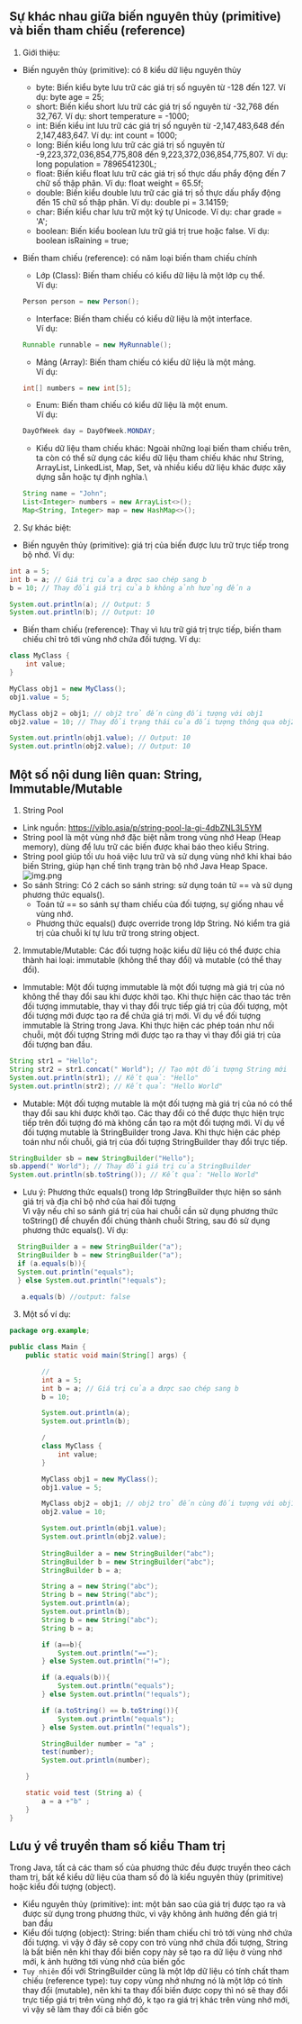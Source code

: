 ## Sự khác nhau giữa biến nguyên thủy (primitive) và biến tham chiếu (reference)
1. Giới thiệu:
- Biến nguyên thủy (primitive): có 8 kiểu dữ liệu nguyên thủy
   + byte: Biến kiểu byte lưu trữ các giá trị số nguyên từ -128 đến 127. Ví dụ: byte age = 25;
   + short: Biến kiểu short lưu trữ các giá trị số nguyên từ -32,768 đến 32,767. Ví dụ: short temperature = -1000;
   + int: Biến kiểu int lưu trữ các giá trị số nguyên từ -2,147,483,648 đến 2,147,483,647. Ví dụ: int count = 1000;
   + long: Biến kiểu long lưu trữ các giá trị số nguyên từ -9,223,372,036,854,775,808 đến 9,223,372,036,854,775,807. Ví dụ: long population = 7896541230L;
   + float: Biến kiểu float lưu trữ các giá trị số thực dấu phẩy động đến 7 chữ số thập phân. Ví dụ: float weight = 65.5f;
   + double: Biến kiểu double lưu trữ các giá trị số thực dấu phẩy động đến 15 chữ số thập phân. Ví dụ: double pi = 3.14159;
   + char: Biến kiểu char lưu trữ một ký tự Unicode. Ví dụ: char grade = 'A';
   + boolean: Biến kiểu boolean lưu trữ giá trị true hoặc false. Ví dụ: boolean isRaining = true;

- Biến tham chiếu (reference): có năm loại biến tham chiếu chính
  + Lớp (Class): Biến tham chiếu có kiểu dữ liệu là một lớp cụ thể. \
  Ví dụ: 
  ```java
  Person person = new Person();
  ```
  + Interface: Biến tham chiếu có kiểu dữ liệu là một interface. \
  Ví dụ: 
  ```java
  Runnable runnable = new MyRunnable();
  ```
  + Mảng (Array): Biến tham chiếu có kiểu dữ liệu là một mảng. \
  Ví dụ: 
  ```java
  int[] numbers = new int[5];
  ```
  + Enum: Biến tham chiếu có kiểu dữ liệu là một enum. \
  Ví dụ: 
  ```java
  DayOfWeek day = DayOfWeek.MONDAY;
  ```
  + Kiểu dữ liệu tham chiếu khác: Ngoài những loại biến tham chiếu trên, 
  ta còn có thể sử dụng các kiểu dữ liệu tham chiếu khác như String, ArrayList, 
  LinkedList, Map, Set, và nhiều kiểu dữ liệu khác được xây dựng sẵn hoặc tự định nghĩa.\
  ```java
  String name = "John";
  List<Integer> numbers = new ArrayList<>();
  Map<String, Integer> map = new HashMap<>();
  ```
2. Sự khác biệt:
- Biến nguyên thủy (primitive): giá trị của biến được lưu trữ trực tiếp trong bộ nhớ.
Ví dụ:
```java
int a = 5;
int b = a; // Giá trị của a được sao chép sang b
b = 10; // Thay đổi giá trị của b không ảnh hưởng đến a

System.out.println(a); // Output: 5
System.out.println(b); // Output: 10
```

- Biến tham chiếu (reference): Thay vì lưu trữ giá trị trực tiếp, biến tham chiếu chỉ trỏ tới vùng nhớ chứa đối tượng.
Ví dụ:
```java
class MyClass {
    int value;
}

MyClass obj1 = new MyClass();
obj1.value = 5;

MyClass obj2 = obj1; // obj2 trỏ đến cùng đối tượng với obj1
obj2.value = 10; // Thay đổi trạng thái của đối tượng thông qua obj2

System.out.println(obj1.value); // Output: 10
System.out.println(obj2.value); // Output: 10
```

## Một số nội dung liên quan: String, Immutable/Mutable
1. String Pool
- Link nguồn: https://viblo.asia/p/string-pool-la-gi-4dbZNL3L5YM
- String pool là một vùng nhớ đặc biệt nằm trong vùng nhớ Heap (Heap memory), dùng để lưu trữ các biến được khai báo theo kiểu String.
- String pool giúp tối ưu hoá việc lưu trữ và sử dụng vùng nhớ khi khai báo biến String, giúp hạn chế tình trạng tràn bộ nhớ Java Heap Space.
![img.png](img.png)
- So sánh String:
  Có 2 cách so sánh string: sử dụng toán tử == và sử dụng phương thức equals().
  - Toán tử == so sánh sự tham chiếu của đối tượng, sự giống nhau về vùng nhớ.
  - Phương thức equals() được override trong lớp String. Nó kiểm tra giá trị của chuỗi kí tự lưu trữ trong string object.

2. Immutable/Mutable:
Các đối tượng hoặc kiểu dữ liệu có thể được chia thành hai loại: immutable (không thể thay đổi) và mutable (có thể thay đổi).
- Immutable: Một đối tượng immutable là một đối tượng mà giá trị của nó không thể thay đổi sau khi được khởi tạo. Khi thực hiện các thao tác trên đối tượng immutable, thay vì thay đổi trực tiếp giá trị của đối tượng, một đối tượng mới được tạo ra để chứa giá trị mới.
Ví dụ về đối tượng immutable là String trong Java. Khi thực hiện các phép toán như nối chuỗi, một đối tượng String mới được tạo ra thay vì thay đổi giá trị của đối tượng ban đầu.
```java
String str1 = "Hello";
String str2 = str1.concat(" World"); // Tạo một đối tượng String mới
System.out.println(str1); // Kết quả: "Hello"
System.out.println(str2); // Kết quả: "Hello World"
```
- Mutable: Một đối tượng mutable là một đối tượng mà giá trị của nó có thể thay đổi sau khi được khởi tạo. Các thay đổi có thể được thực hiện trực tiếp trên đối tượng đó mà không cần tạo ra một đối tượng mới.
Ví dụ về đối tượng mutable là StringBuilder trong Java. Khi thực hiện các phép toán như nối chuỗi, giá trị của đối tượng StringBuilder thay đổi trực tiếp.
```java
StringBuilder sb = new StringBuilder("Hello");
sb.append(" World"); // Thay đổi giá trị của StringBuilder
System.out.println(sb.toString()); // Kết quả: "Hello World"
```
- Lưu ý:
  Phương thức equals() trong lớp StringBuilder thực hiện so sánh giá trị và địa chỉ bộ nhớ của hai đối tượng \
  Vì vậy nếu chỉ so sánh giá trị của hai chuỗi cần sử dụng phương thức toString() để chuyển đổi chúng thành chuỗi String, sau đó sử dụng phương thức equals().
  Ví dụ:
```java
  StringBuilder a = new StringBuilder("a");
  StringBuilder b = new StringBuilder("a");
  if (a.equals(b)){
  System.out.println("equals");
  } else System.out.println("!equals");
  
   a.equals(b) //output: false
```
3. Một số ví dụ:
```java
package org.example;

public class Main {
    public static void main(String[] args) {

        //
        int a = 5;
        int b = a; // Giá trị của a được sao chép sang b
        b = 10;

        System.out.println(a);
        System.out.println(b);

        /
        class MyClass {
            int value;
        }

        MyClass obj1 = new MyClass();
        obj1.value = 5;

        MyClass obj2 = obj1; // obj2 trỏ đến cùng đối tượng với obj1
        obj2.value = 10;

        System.out.println(obj1.value);
        System.out.println(obj2.value);
        
        StringBuilder a = new StringBuilder("abc");
        StringBuilder b = new StringBuilder("abc");
        StringBuilder b = a;

        String a = new String("abc");
        String b = new String("abc");
        System.out.println(a);
        System.out.println(b);
        String b = new String("abc");
        String b = a;

        if (a==b){
            System.out.println("==");
        } else System.out.println("!=");

        if (a.equals(b)){
            System.out.println("equals");
        } else System.out.println("!equals");

        if (a.toString() == b.toString()){
            System.out.println("equals");
        } else System.out.println("!equals");

        StringBuilder number = "a" ;
        test(number);
        System.out.println(number);

    }

    static void test (String a) {
        a = a +"b" ;
    }
}
```

## Lưu ý về truyền tham số kiểu Tham trị
Trong Java, tất cả các tham số của phương thức đều được truyền theo cách tham trị, bất kể kiểu dữ liệu của tham số đó là kiểu nguyên thủy (primitive) hoặc kiểu đối tượng (object).

- Kiểu nguyên thủy (primitive): int: một bản sao của giá trị được tạo ra và được sử dụng trong phương thức, vì vậy không ảnh hưởng đến giá trị ban đầu
- Kiểu đối tượng (object): String: biến tham chiếu chỉ trỏ tới vùng nhớ chứa đối tượng. vì vậy ở đây sẽ copy con trỏ vùng nhớ chứa đối tượng, String là bất biến nên khi thay đổi biến copy này sẽ tạo ra dữ liệu ở vùng nhớ mới, k ảnh hưởng tới vùng nhớ của biến gốc
- `Tuy nhiên` đối với StringBuilder cũng là một lớp dữ liệu có tính chất tham chiếu (reference type): tuy copy vùng nhớ nhưng nó là một lớp có tính thay đổi (mutable), nên khi ta thay đổi biến được copy thì nó sẽ thay đổi trực tiếp giá trị trên vùng nhớ đó, k tạo ra giá trị khác trên vùng nhớ mới, vì vậy sẽ làm thay đổi cả biến gốc








